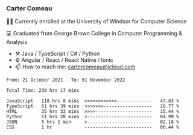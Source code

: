### Carter Comeau

🙋‍♂️ Currently enrolled at the University of Windsor for Computer Science

💻 Graduated from George Brown College in Computer Programming & Analysis

- ⚒️ Java / TypeScript / C# / Python
- ⚙️ Angular / React / React Native / Ionic
- 📫 How to reach me: cartercomeau@icloud.com

<!--START_SECTION:waka-->

```text
From: 21 October 2021 - To: 01 November 2022

Total Time: 230 hrs 17 mins

JavaScript   110 hrs 8 mins  >>>>>>>>>>>>-------------   47.83 %
TypeScript   61 hrs 39 mins  >>>>>>>------------------   26.77 %
HTML         35 hrs 33 mins  >>>>---------------------   15.44 %
Python       11 hrs 28 mins  >------------------------   04.99 %
JSON         5 hrs 1 min     >------------------------   02.18 %
CSS          1 hr            -------------------------   00.44 %
```

<!--END_SECTION:waka-->
